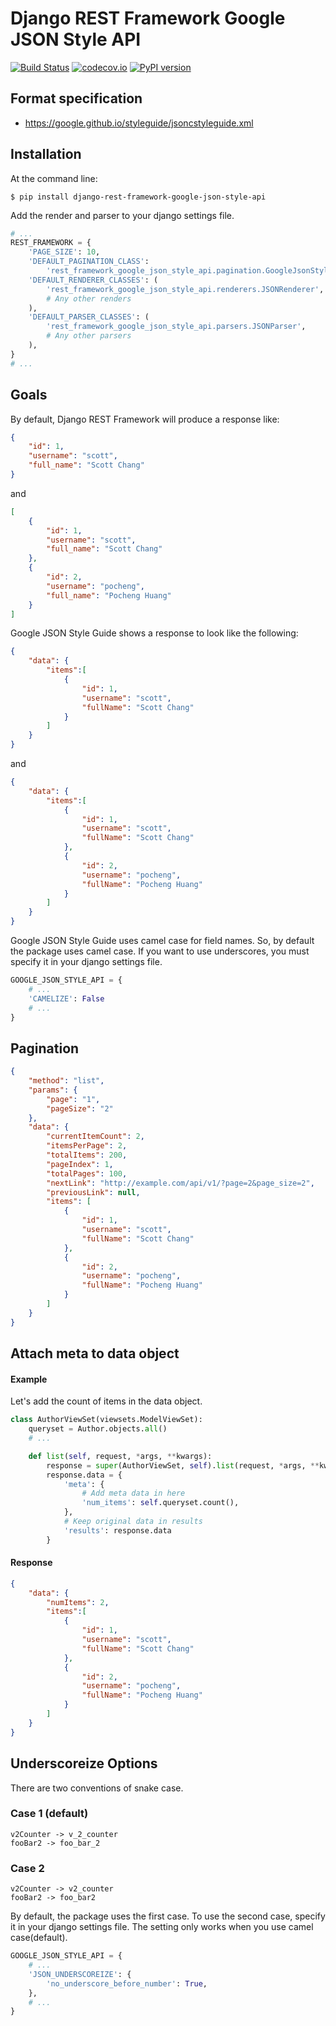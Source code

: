 # Django REST Framework Google JSON Style API

[![Build Status](https://travis-ci.com/Envive/django-rest-framework-google-json-style-api.svg?branch=master)](https://travis-ci.com/Envive/django-rest-framework-google-json-style-api) 
[![codecov.io](https://codecov.io/github/envive/django-rest-framework-google-json-style-api/coverage.svg?branch=master)](https://codecov.io/github/envive/django-rest-framework-google-json-style-api)
[![PyPI version](https://badge.fury.io/py/django-rest-framework-google-json-style-api.svg)](https://badge.fury.io/py/django-rest-framework-google-json-style-api)

## Format specification
- https://google.github.io/styleguide/jsoncstyleguide.xml

## Installation

At the command line:

```
$ pip install django-rest-framework-google-json-style-api
```

Add the render and parser to your django settings file.

```python
# ...
REST_FRAMEWORK = {
    'PAGE_SIZE': 10,
    'DEFAULT_PAGINATION_CLASS': 
        'rest_framework_google_json_style_api.pagination.GoogleJsonStylePageNumberPagination',
    'DEFAULT_RENDERER_CLASSES': (
        'rest_framework_google_json_style_api.renderers.JSONRenderer',
        # Any other renders
    ),
    'DEFAULT_PARSER_CLASSES': (
        'rest_framework_google_json_style_api.parsers.JSONParser',
        # Any other parsers
    ),
}
# ...
```

## Goals
By default, Django REST Framework will produce a response like:

```json
{
    "id": 1,
    "username": "scott",
    "full_name": "Scott Chang"
}
```

and

```json
[
    {
        "id": 1,
        "username": "scott",
        "full_name": "Scott Chang"
    },
    {
        "id": 2,
        "username": "pocheng",
        "full_name": "Pocheng Huang"
    }
]
```

Google JSON Style Guide shows a response to look like the following:

```json
{
    "data": {
        "items":[
            {
                "id": 1,
                "username": "scott",
                "fullName": "Scott Chang"
            }
        ]
    }
}
```

and

```json
{
    "data": {
        "items":[
            {
                "id": 1,
                "username": "scott",
                "fullName": "Scott Chang"
            },
            {
                "id": 2,
                "username": "pocheng",
                "fullName": "Pocheng Huang"
            }
        ]
    }
}
```

Google JSON Style Guide uses camel case for field names. So, by default the package uses camel case.
If you want to use underscores, you must specify it in your django settings file.

```python
GOOGLE_JSON_STYLE_API = {
    # ...
    'CAMELIZE': False
    # ...
}
```

## Pagination
```json
{
    "method": "list",
    "params": {
        "page": "1",
        "pageSize": "2"
    },
    "data": {
        "currentItemCount": 2,
        "itemsPerPage": 2,
        "totalItems": 200,
        "pageIndex": 1,
        "totalPages": 100,
        "nextLink": "http://example.com/api/v1/?page=2&page_size=2",
        "previousLink": null,
        "items": [
            {
                "id": 1,
                "username": "scott",
                "fullName": "Scott Chang"
            },
            {
                "id": 2,
                "username": "pocheng",
                "fullName": "Pocheng Huang"
            }
        ]
    }
}
```

## Attach meta to data object

#### Example
Let's add the count of items in the data object.

```python
class AuthorViewSet(viewsets.ModelViewSet):
    queryset = Author.objects.all()
    # ...

    def list(self, request, *args, **kwargs):
        response = super(AuthorViewSet, self).list(request, *args, **kwargs)
        response.data = {
            'meta': {
                # Add meta data in here
                'num_items': self.queryset.count(),
            },
            # Keep original data in results
            'results': response.data
        }
```

#### Response

```json
{
    "data": {
        "numItems": 2,
        "items":[
            {
                "id": 1,
                "username": "scott",
                "fullName": "Scott Chang"
            },
            {
                "id": 2,
                "username": "pocheng",
                "fullName": "Pocheng Huang"
            }
        ]
    }
}
```


## Underscoreize Options
There are two conventions of snake case.

### Case 1 (default)
```
v2Counter -> v_2_counter
fooBar2 -> foo_bar_2
```

### Case 2
```
v2Counter -> v2_counter
fooBar2 -> foo_bar2
```

By default, the package uses the first case. To use the second case, specify it in your django settings file. The setting only works when you use camel case(default).

```python
GOOGLE_JSON_STYLE_API = {
    # ...
    'JSON_UNDERSCOREIZE': {
        'no_underscore_before_number': True,
    },
    # ...
}
```
